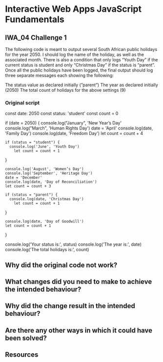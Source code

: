 # Interactive Web Apps JavaScript Fundamentals

## IWA_04 Challenge 1 
The following code is meant to output several South African public holidays for the year 2050. I should log the name of the holiday, as well as the associated month. There is also a condition that only logs “Youth Day” if the current status is student and only “Christmas Day” if the status is “parent”. Once all the public holidays have been logged, the final output should log three separate messages each showing the following:

The status value as declared initially (”parent”)
The year as declared initially (2050)
The total count of holidays for the above settings (9)


### Original script
const date: 2050
const status: 'student'
const count = 0

if (date = 2050) {
	console.log("January", 'New Year’s Day'
	console.log("March", 'Human Rights Day')
	date = 'April'
	console.log(date, 'Family Day')
	console.log(date, 'Freedom Day')
	let count = count + 4

	if (status = "student") {
	  console.log('June', 'Youth Day')
		let count = count + 1
  }

	console.log('August', 'Women’s Day')
	console.log('September', 'Heritage Day')
	date = 'December'
	console.log(date, 'Day of Reconciliation')
	let count = count + 3

	if (status = "parent") {
	  console.log(date, 'Christmas Day')
		let count = count + 1
  }

	console.log(date, 'Day of Goodwill')
	let count = count + 1
}

console.log('Your status is:', status)
console.log('The year is:', date)
console.log('The total holidays is:', count)

## Why did the original code not work?

## What changes did you need to make to achieve the intended behaviour?

## Why did the change result in the intended behaviour?

## Are there any other ways in which it could have been solved?

## Resources
